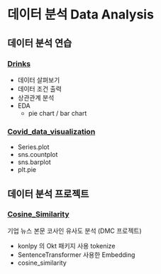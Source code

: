 # 데이터 분석 Data Analysis

## 데이터 분석 연습

### [Drinks](https://github.com/Chanmi-K/Python/blob/main/DA/DA_Drinks.ipynb)
* 데이터 살펴보기
* 데이터 조건 출력
* 상관관계 분석
* EDA
	* pie chart / bar chart

### [Covid_data_visualization](https://github.com/Chanmi-K/Python/blob/main/DA/DA_Covid_data_visualization.ipynb)
* Series.plot
* sns.countplot
* sns.barplot
* plt.pie

## 데이터 분석 프로젝트

### [Cosine_Similarity](https://github.com/Chanmi-K/Python/blob/main/DA/cosine_similarity.ipynb)
기업 뉴스 본문 코사인 유사도 분석 (DMC 프로젝트)
* konlpy 의 Okt 패키지 사용 tokenize
* SentenceTransformer 사용한 Embedding
* cosine_similarity
